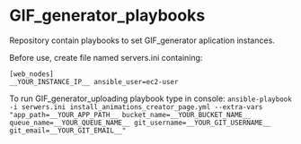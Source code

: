 # GIF_generator_playbooks
Repository contain playbooks to set GIF_generator aplication instances.

Before use, create file named servers.ini containing:
```
[web_nodes]
__YOUR_INSTANCE_IP__ ansible_user=ec2-user
```

To run GIF_generator_uploading playbook type in console:
`ansible-playbook -i serwers.ini install_animations_creator_page.yml --extra-vars "app_path=__YOUR_APP_PATH__ bucket_name=__YOUR_BUCKET_NAME__ queue_name=__YOUR_QUEUE_NAME__ git_username=__YOUR_GIT_USERNAME__ git_email=__YOUR_GIT_EMAIL__"`
